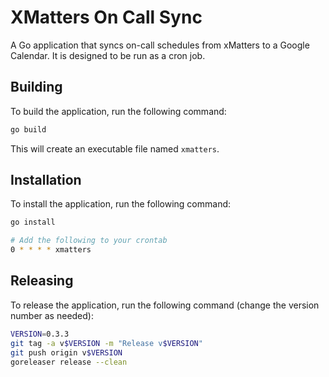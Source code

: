 # XMatters On Call Sync
A Go application that syncs on-call schedules from xMatters to a Google Calendar. It is designed to be run as a cron job.

## Building
To build the application, run the following command:
```bash
go build
```

This will create an executable file named `xmatters`.

## Installation
To install the application, run the following command:
```bash
go install

# Add the following to your crontab
0 * * * * xmatters
```

## Releasing
To release the application, run the following command (change the version number as needed):
```bash
VERSION=0.3.3
git tag -a v$VERSION -m "Release v$VERSION"
git push origin v$VERSION
goreleaser release --clean
```
